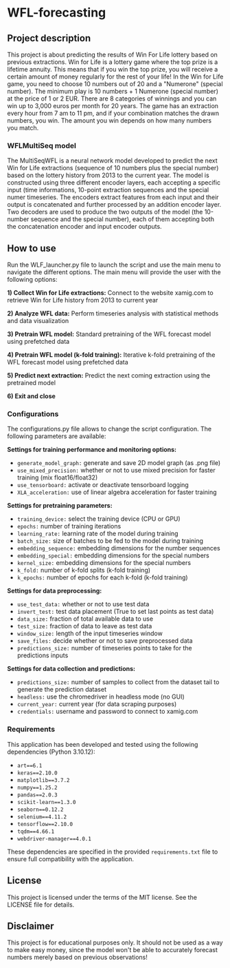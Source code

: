# WFL-forecasting

## Project description
This project is about predicting the results of Win For Life lottery based on previous extractions. Win for Life is a lottery game where the top prize is a lifetime annuity. This means that if you win the top prize, you will receive a certain amount of money regularly for the rest of your life! In the Win for Life game, you need to choose 10 numbers out of 20 and a "Numerone" (special number). The minimum play is 10 numbers + 1 Numerone (special number) at the price of 1 or 2 EUR. There are 8 categories of winnings and you can win up to 3,000 euros per month for 20 years. The game has an extraction every hour from 7 am to 11 pm, and if your combination matches the drawn numbers, you win. The amount you win depends on how many numbers you match. 

### WFLMultiSeq model
The MultiSeqWFL is a neural network model developed to predict the next Win for Life extractions (sequence of 10 numbers plus the special number) based on the lottery history from 2013 to the current year. The model is constructed using three different encoder layers, each accepting a specific input (time informations, 10-point extraction sequences and the special numer timeseries. The encoders extract features from each input and their output is concatenated and further processed by an addition encoder layer. Two decoders are used to produce the two outputs of the model (the 10-number sequence and the special number), each of them accepting both the concatenation encoder and input encoder outputs.

## How to use
Run the WLF_launcher.py file to launch the script and use the main menu to navigate the different options. The main menu will provide the user with the following options:

**1) Collect Win for Life extractions:** Connect to the website xamig.com to retrieve Win for Life history from 2013 to current year

**2) Analyze WFL data:** Perform timeseries analysis with statistical methods and data visualization     

**3) Pretrain WFL model:** Standard pretraining of the WFL forecast model using prefetched data

**4) Pretrain WFL model (k-fold training):** Iterative k-fold pretraining of the WFL forecast model using prefetched data

**5) Predict next extraction:** Predict the next coming extraction using the pretrained model

**6) Exit and close**

### Configurations
The configurations.py file allows to change the script configuration. The following parameters are available:


**Settings for training performance and monitoring options:**
- `generate_model_graph:` generate and save 2D model graph (as .png file)
- `use_mixed_precision:` whether or not to use mixed precision for faster training (mix float16/float32)
- `use_tensorboard:` activate or deactivate tensorboard logging
- `XLA_acceleration:` use of linear algebra acceleration for faster training 

**Settings for pretraining parameters:**
- `training_device:` select the training device (CPU or GPU)
- `epochs:` number of training iterations
- `learning_rate:` learning rate of the model during training
- `batch_size:` size of batches to be fed to the model during training
- `embedding_sequence:` embedding dimensions for the number sequences
- `embedding_special:` embedding dimensions for the special numbers
- `kernel_size:` embedding dimensions for the special numbers
- `k_fold:` number of k-fold splits (k-fold training)
- `k_epochs:` number of epochs for each k-fold (k-fold training)

**Settings for data preprocessing:**
- `use_test_data:` whether or not to use test data
- `invert_test:` test data placement (True to set last points as test data)
- `data_size:` fraction of total available data to use
- `test_size:` fraction of data to leave as test data
- `window_size:` length of the input timeseries window
- `save_files:` decide whether or not to save preprocessed data
- `predictions_size:` number of timeseries points to take for the predictions inputs

**Settings for data collection and predictions:**
- `predictions_size:` number of samples to collect from the dataset tail to generate the prediction dataset
- `headless:` use the chromedriver in headless mode (no GUI)
- `current_year:` current year (for data scraping purposes)
- `credentials:` username and password to connect to xamig.com


### Requirements
This application has been developed and tested using the following dependencies (Python 3.10.12):

- `art==6.1`
- `keras==2.10.0`
- `matplotlib==3.7.2`
- `numpy==1.25.2`
- `pandas==2.0.3`
- `scikit-learn==1.3.0`
- `seaborn==0.12.2`
- `selenium==4.11.2`
- `tensorflow==2.10.0`
- `tqdm==4.66.1`
- `webdriver-manager==4.0.1`

These dependencies are specified in the provided `requirements.txt` file to ensure full compatibility with the application. 

## License
This project is licensed under the terms of the MIT license. See the LICENSE file for details.

## Disclaimer
This project is for educational purposes only. It should not be used as a way to make easy money, since the model won't be able to accurately forecast numbers merely based on previous observations!